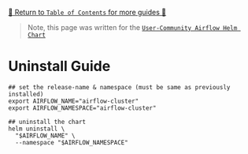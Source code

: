 [🔗 Return to `Table of Contents` for more guides 🔗](../../README.md#guides)

> Note, this page was written for the [`User-Community Airflow Helm Chart`](../../)

# Uninstall Guide

```shell
## set the release-name & namespace (must be same as previously installed)
export AIRFLOW_NAME="airflow-cluster"
export AIRFLOW_NAMESPACE="airflow-cluster"

## uninstall the chart
helm uninstall \
  "$AIRFLOW_NAME" \
  --namespace "$AIRFLOW_NAMESPACE"
```